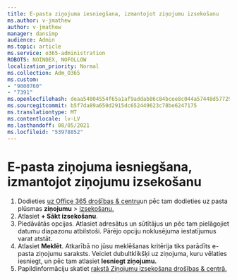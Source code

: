 ```yaml
---
title: E-pasta ziņojuma iesniegšana, izmantojot ziņojumu izsekošanu
ms.author: v-jmathew
author: v-jmathew
manager: dansimp
audience: Admin
ms.topic: article
ms.service: o365-administration
ROBOTS: NOINDEX, NOFOLLOW
localization_priority: Normal
ms.collection: Adm_O365
ms.custom:
- "9000760"
- "7391"
ms.openlocfilehash: deaa54004554f65a1af9addab86c84bcee8c044a57448d577299c452ce5cf1a1
ms.sourcegitcommit: b5f7da89a650d2915dc652449623c78be6247175
ms.translationtype: MT
ms.contentlocale: lv-LV
ms.lasthandoff: 08/05/2021
ms.locfileid: "53978852"
---
```

# <a name="submit-an-email-message-using-message-trace"></a>E-pasta ziņojuma iesniegšana, izmantojot ziņojumu izsekošanu

1. Dodieties [uz Office 365 drošības & centru](https://go.microsoft.com/fwlink/p/?linkid=2077143)un pēc tam dodieties uz pasta plūsmas **ziņojumu**  >  [izsekošanu.](https://go.microsoft.com/fwlink/?linkid=2101048)
2. Atlasiet **+ Sākt izsekošanu**.
3. Piedāvātās opcijas. Atlasiet adresātus un sūtītājus un pēc tam pielāgojiet datumu diapazonu atbilstoši. Pārējo opciju noklusējuma iestatījumus varat atstāt.
4. Atlasiet **Meklēt**. Atkarībā no jūsu meklēšanas kritērija tiks parādīts e-pasta ziņojumu saraksts. Veiciet dubultklikšķi uz ziņojuma, kuru vēlaties iesniegt, un pēc tam atlasiet **Iesniegt ziņojumu.**
5. Papildinformāciju skatiet [rakstā Ziņojumu izsekošana drošības & centrā.](https://go.microsoft.com/fwlink/?linkid=2101557)
